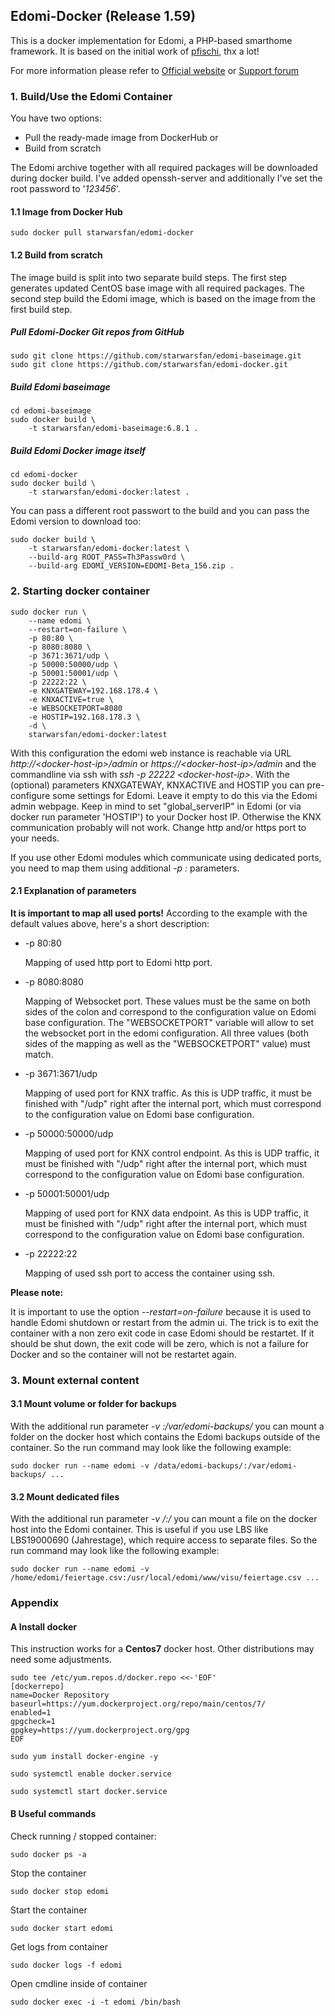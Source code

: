 ## Edomi-Docker (Release 1.59)
 
 This is a docker implementation for Edomi, a PHP-based smarthome framework.
 It is based on the initial work of [pfischi](https://github.com/pfischi/edomi-docker), thx a lot!

 For more information please refer to [Official website](http://www.edomi.de/) or [Support forum](https://knx-user-forum.de/forum/projektforen/edomi)


### 1. Build/Use the Edomi Container

You have two options: 
- Pull the ready-made image from DockerHub or 
- Build from scratch

The Edomi archive together with all required packages will be downloaded during docker build. 
I've added openssh-server and additionally I've set the root password to '_123456_'.

#### 1.1 Image from Docker Hub

```shell
sudo docker pull starwarsfan/edomi-docker
```

#### 1.2 Build from scratch

The image build is split into two separate build steps. The first step generates updated CentOS 
base image with all required packages. The second step build the Edomi image, which is based on
the image from the first build step.

##### Pull Edomi-Docker Git repos from GitHub

```shell
sudo git clone https://github.com/starwarsfan/edomi-baseimage.git
sudo git clone https://github.com/starwarsfan/edomi-docker.git
```

##### Build Edomi baseimage

```shell
cd edomi-baseimage
sudo docker build \
    -t starwarsfan/edomi-baseimage:6.8.1 .
```

##### Build Edomi Docker image itself

```shell
cd edomi-docker
sudo docker build \
    -t starwarsfan/edomi-docker:latest .
```

You can pass a different root passwort to the build and you can pass the Edomi version to download too:

```shell
sudo docker build \
    -t starwarsfan/edomi-docker:latest \
    --build-arg ROOT_PASS=Th3Passw0rd \
    --build-arg EDOMI_VERSION=EDOMI-Beta_156.zip .
```


### 2. Starting docker container

```shell
sudo docker run \
    --name edomi \
    --restart=on-failure \
    -p 80:80 \
    -p 8080:8080 \
    -p 3671:3671/udp \
    -p 50000:50000/udp \
    -p 50001:50001/udp \
    -p 22222:22 \
    -e KNXGATEWAY=192.168.178.4 \
    -e KNXACTIVE=true \
	-e WEBSOCKETPORT=8080
    -e HOSTIP=192.168.178.3 \
    -d \
    starwarsfan/edomi-docker:latest
```

With this configuration the edomi web instance is reachable via URL _http://\<docker-host-ip\>/admin_ or 
_https://\<docker-host-ip\>/admin_ and the commandline via ssh with _ssh -p 22222 \<docker-host-ip\>_.
With the (optional) parameters KNXGATEWAY, KNXACTIVE and HOSTIP you can pre-configure some settings for Edomi. 
Leave it empty to do this via the Edomi admin webpage. Keep in mind to set "global_serverIP" in Edomi (or via 
docker run parameter 'HOSTIP') to your Docker host IP. Otherwise the KNX communication probably will not work.
Change http and/or https port to your needs.

If you use other Edomi modules which communicate using dedicated ports, you need to map them using additional 
_-p <host-port>:<container-port>_ parameters.

#### 2.1 Explanation of parameters

**It is important to map all used ports!** According to the example with the default values above, here's a short 
description:
 * -p 80:80
   
   Mapping of used http port to Edomi http port. 
 
 * -p 8080:8080
 
   Mapping of Websocket port. These values must be the same on both sides of the colon and correspond to the 
   configuration value on Edomi base configuration.
   The "WEBSOCKETPORT" variable will allow to set the websocket port in the edomi configuration.
   All three values (both sides of the mapping as well as the "WEBSOCKETPORT" value) must match.
   
 * -p 3671:3671/udp
 
   Mapping of used port for KNX traffic. As this is UDP traffic, it must be finished with "/udp" right after 
   the internal port, which must correspond to the configuration value on Edomi base configuration.
   
 * -p 50000:50000/udp
 
   Mapping of used port for KNX control endpoint. As this is UDP traffic, it must be finished with "/udp" 
   right after the internal port, which must correspond to the configuration value on Edomi base configuration.
   
 * -p 50001:50001/udp
 
   Mapping of used port for KNX data endpoint. As this is UDP traffic, it must be finished with "/udp" 
   right after the internal port, which must correspond to the configuration value on Edomi base configuration.
   
 * -p 22222:22
 
   Mapping of used ssh port to access the container using ssh.
   

**Please note:**

It is important to use the option _--restart=on-failure_ because it is used to handle Edomi shutdown or restart
from the admin ui. The trick is to exit the container with a non zero exit code in case Edomi should be restartet.
If it should be shut down, the exit code will be zero, which is not a failure for Docker and so the container
will not be restartet again.

### 3. Mount external content
 
#### 3.1 Mount volume or folder for backups

With the additional run parameter _-v <host-folder>:/var/edomi-backups/_ you can mount a folder on the docker 
host which contains the Edomi backups outside of the container. So the run command may look like the following 
example:

```shell
sudo docker run --name edomi -v /data/edomi-backups/:/var/edomi-backups/ ...
```


#### 3.2 Mount dedicated files

With the additional run parameter _-v <host-folder>/<filename>:<container-folder>/<filename>_ you can 
mount a file on the docker host into the Edomi container. This is useful if you use LBS like LBS19000690 
(Jahrestage), which require access to separate files. So the run command may look like the following 
example:

```shell
sudo docker run --name edomi -v /home/edomi/feiertage.csv:/usr/local/edomi/www/visu/feiertage.csv ...
```

### Appendix

#### A Install docker

 This instruction works for a <b>Centos7</b> docker host. Other distributions may need some adjustments.

```shell
sudo tee /etc/yum.repos.d/docker.repo <<-'EOF'
[dockerrepo]
name=Docker Repository
baseurl=https://yum.dockerproject.org/repo/main/centos/7/
enabled=1
gpgcheck=1
gpgkey=https://yum.dockerproject.org/gpg
EOF
```

```shell
sudo yum install docker-engine -y
```
```shell
sudo systemctl enable docker.service
```
```shell
sudo systemctl start docker.service
```

#### B Useful commands

Check running / stopped container:

```shell
sudo docker ps -a
```

Stop the container

```shell
sudo docker stop edomi
```

Start the container

```shell
sudo docker start edomi
```

Get logs from container

```shell
sudo docker logs -f edomi
```

Open cmdline inside of container

```shell
sudo docker exec -i -t edomi /bin/bash
```
